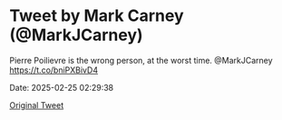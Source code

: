 # Tweet by Mark Carney (@MarkJCarney)

Pierre Poilievre is the wrong person, at the worst time. @MarkJCarney https://t.co/bniPXBivD4

Date: 2025-02-25 02:29:38

[Original Tweet](https://x.com/MarkJCarney/status/1894213133457138174)

